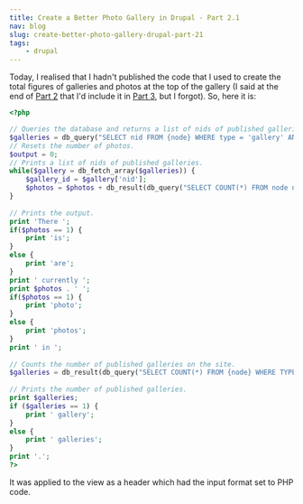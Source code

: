 ```yaml
---
title: Create a Better Photo Gallery in Drupal - Part 2.1
nav: blog
slug: create-better-photo-gallery-drupal-part-21
tags:
    - drupal
---
```

Today, I realised that I hadn't published the code that I used to create the total figures of galleries and photos at the top of the gallery (I said at the end of [Part 2](/blog/create-better-photo-gallery-drupal-part-2/ "Create a Better Photo Gallery in Drupal - Part 2") that I'd include it in [Part 3](/blog/create-better-photo-gallery-drupal-part-3/ "Create a Better Photo Gallery in Drupal - Part 3"), but I forgot). So, here it is:

~~~php
<?php

// Queries the database and returns a list of nids of published galleries.
$galleries = db_query("SELECT nid FROM {node} WHERE type = 'gallery' AND status = 1");
// Resets the number of photos.
$output = 0;
// Prints a list of nids of published galleries.
while($gallery = db_fetch_array($galleries)) {
    $gallery_id = $gallery['nid'];
    $photos = $photos + db_result(db_query("SELECT COUNT(*) FROM node n, content_type_photo ctp WHERE n.status = 1 AND n.type = 'photo' AND ctp.field_gallery_nid = $gallery_id AND n.nid = ctp.nid"));
}
    
// Prints the output.
print 'There ';
if($photos == 1) {
    print 'is';
} 
else {
    print 'are';
}
print ' currently ';
print $photos . ' ';
if($photos == 1) {
    print 'photo';
} 
else {
    print 'photos';
} 
print ' in ';
    
// Counts the number of published galleries on the site.
$galleries = db_result(db_query("SELECT COUNT(*) FROM {node} WHERE TYPE = 'gallery' AND STATUS = 1"));
    
// Prints the number of published galleries.
print $galleries;
if ($galleries == 1) {
    print ' gallery';
} 
else {
    print ' galleries';
}
print '.';
?>
~~~

It was applied to the view as a header which had the input format set to PHP code.